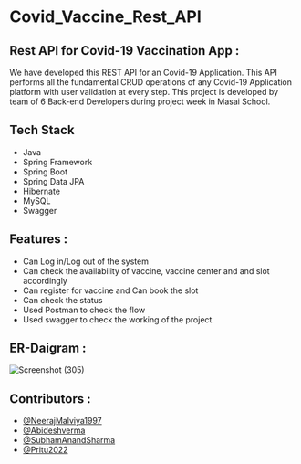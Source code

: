 # Covid_Vaccine_Rest_API

## Rest API for Covid-19 Vaccination App :
We have developed this REST API for an Covid-19 Application. This API performs all the fundamental CRUD operations of any Covid-19 Application platform with user validation at every step.
This project is developed by team of 6 Back-end Developers during project week in Masai School.
   
## Tech Stack
* Java
* Spring Framework
* Spring Boot
* Spring Data JPA
* Hibernate
* MySQL
* Swagger

## Features :
* Can Log in/Log out of the system
* Can check the availability of vaccine, vaccine center and and slot accordingly
* Can register for vaccine and Can book the slot
* Can check the status
* Used Postman to check the flow 
* Used swagger to check the working of the project

## ER-Daigram :
![Screenshot (305)](https://user-images.githubusercontent.com/101568121/193348231-2532b8a9-4cac-405f-95f1-d652e11eab12.png)

## Contributors :
* [@NeerajMalviya1997](https://github.com/NeerajMalviya1997)
* [@Abideshverma](https://github.com/Abideshverma)
* [@SubhamAnandSharma](https://github.com/SubhamAnandSharma)
* [@Pritu2022](https://github.com/Pritu2022)






